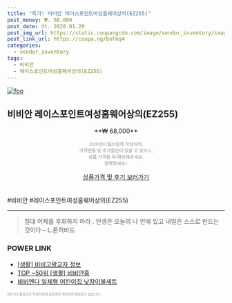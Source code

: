 ```yaml
--- 
title: "특가! 비비안 레이스포인트여성홈웨어상의(EZ255)" 
post_money: ₩. 68,000 
post_date: dt. 2020.01.29 
post_img_url: https://static.coupangcdn.com/image/vendor_inventory/images/2018/08/30/14/4/5acb6b88-8abe-452f-8adf-104992e69a2d.jpg 
post_link_url: https://coupa.ng/bnFmq4 
categories: 
  - vendor_inventory 
tags: 
  - 비비안 
  - 레이스포인트여성홈웨어상의(EZ255) 
--- 
```

[![foo](https://static.coupangcdn.com/image/vendor_inventory/images/2018/08/30/14/4/5acb6b88-8abe-452f-8adf-104992e69a2d.jpg)](https://coupa.ng/bnFmq4) 

## 비비안 레이스포인트여성홈웨어상의(EZ255) 
<p style="text-align: center;">**₩ 68,000**</p> 
<p style="text-align: center;"><span style="color: #898c8f; font-family: Georgia,Times,serif; font-size: 0.75em;">2020년01월29일에 작성되어, <br>가격변동 및 추가할인이 있을 수 있으니,<br> 상품 가격을 꼭!확인해주세요.<br>행복하세요~</span> 
</p>	 
<div markdown="0" style="text-align: center;"><a href="https://coupa.ng/bnFmq4" class="btn btn--success">상품가격 및 후기 보러가기</a></div> 
<br><br> 
  #비비안 #레이스포인트여성홈웨어상의(EZ255) 
<hr> 

> 절대 어제를 후회하지 마라 . 인생은 오늘의 나 안에 있고 내일은 스스로 만드는 것이다 – L.론허바드 


### POWER LINK

* <a href="https://blog.naver.com/sakai111/221762390985" target="_blank"> [생활] 비비고왕교자 정보 </a>
* <a href="https://blog.naver.com/an0733/221788890473" target="_blank"> TOP ~50위 [생활] 비비안홈</a>
* <a href="https://blog.naver.com/fasyy4321/221787290701" target="_blank">비비엔다 일체형 어린이집 낮잠이불세트</a>

<span style="color: #898c8f; font-family: Georgia,Times,serif; font-size: 0.55em;">파트너스활동으로 작성자에게 일정액의 커미션이 제공될수 있습니다.</span> 
